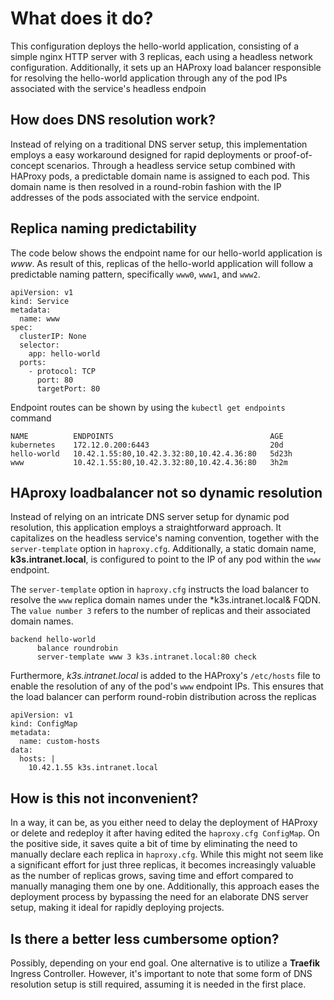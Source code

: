 # What does it do?
This configuration deploys the hello-world application, consisting of a simple nginx HTTP server with 3 replicas, each using a headless network configuration. Additionally, it sets up an HAProxy load balancer responsible for resolving the hello-world application through any of the pod IPs associated with the service's headless endpoin

## How does DNS resolution work?
Instead of relying on a traditional DNS server setup, this implementation employs a easy workaround designed for rapid deployments or proof-of-concept scenarios. Through a headless service setup combined with HAProxy pods, a predictable domain name is assigned to each pod. This domain name is then resolved in a round-robin fashion with the IP addresses of the pods associated with the service endpoint.

## Replica naming predictability
The code below shows the endpoint name for our hello-world application is *www*. 
As result of this, replicas of the hello-world application will follow a predictable naming pattern, specifically `www0`, `www1`, and `www2`.
```
apiVersion: v1
kind: Service
metadata:
  name: www 
spec:
  clusterIP: None
  selector:
    app: hello-world
  ports:
    - protocol: TCP
      port: 80
      targetPort: 80
```
Endpoint routes can be shown by using the `kubectl get endpoints` command
```
NAME          ENDPOINTS                                   AGE
kubernetes    172.12.0.200:6443                           20d
hello-world   10.42.1.55:80,10.42.3.32:80,10.42.4.36:80   5d23h
www           10.42.1.55:80,10.42.3.32:80,10.42.4.36:80   3h2m
```
## HAproxy loadbalancer not so dynamic resolution
Instead of relying on an intricate DNS server setup for dynamic pod resolution, this application employs a straightforward approach. It capitalizes on the headless service's naming convention, together with the `server-template` option in `haproxy.cfg`. Additionally, a static domain name, **k3s.intranet.local**, is configured to point to the IP of any pod within the `www` endpoint.

The `server-template` option in `haproxy.cfg` instructs the load balancer to resolve the `www` replica domain names under the *k3s.intranet.local& FQDN. The `value number 3` refers to the number of replicas and their associated domain names.
``` 
backend hello-world
      balance roundrobin
      server-template www 3 k3s.intranet.local:80 check
```

Furthermore, *k3s.intranet.local* is added to the HAProxy's `/etc/hosts` file to enable the resolution of any of the pod's `www` endpoint IPs. This ensures that the load balancer can perform round-robin distribution across the replicas
```
apiVersion: v1
kind: ConfigMap
metadata:
  name: custom-hosts
data:
  hosts: |
    10.42.1.55 k3s.intranet.local
```

## How is this not inconvenient?
In a way, it can be, as you either need to delay the deployment of HAProxy or delete and redeploy it after having edited the `haproxy.cfg ConfigMap`. On the positive side, it saves quite a bit of time by eliminating the need to manually declare each replica in `haproxy.cfg`. While this might not seem like a significant effort for just three replicas, it becomes increasingly valuable as the number of replicas grows, saving time and effort compared to manually managing them one by one. Additionally, this approach eases the deployment process by bypassing the need for an elaborate DNS server setup, making it ideal for rapidly deploying projects.

## Is there a better less cumbersome option?
Possibly, depending on your end goal. One alternative is to utilize a **Traefik** Ingress Controller. However, it's important to note that some form of DNS resolution setup is still required, assuming it is needed in the first place.
